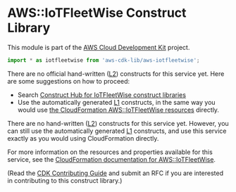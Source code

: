 # AWS::IoTFleetWise Construct Library


This module is part of the [AWS Cloud Development Kit](https://github.com/aws/aws-cdk) project.

```ts nofixture
import * as iotfleetwise from 'aws-cdk-lib/aws-iotfleetwise';
```

<!--BEGIN CFNONLY DISCLAIMER-->

There are no official hand-written ([L2](https://docs.aws.amazon.com/cdk/latest/guide/constructs.html#constructs_lib)) constructs for this service yet. Here are some suggestions on how to proceed:

- Search [Construct Hub for IoTFleetWise construct libraries](https://constructs.dev/search?q=iotfleetwise)
- Use the automatically generated [L1](https://docs.aws.amazon.com/cdk/latest/guide/constructs.html#constructs_l1_using) constructs, in the same way you would use [the CloudFormation AWS::IoTFleetWise resources](https://docs.aws.amazon.com/AWSCloudFormation/latest/UserGuide/AWS_IoTFleetWise.html) directly.


<!--BEGIN CFNONLY DISCLAIMER-->

There are no hand-written ([L2](https://docs.aws.amazon.com/cdk/latest/guide/constructs.html#constructs_lib)) constructs for this service yet. 
However, you can still use the automatically generated [L1](https://docs.aws.amazon.com/cdk/latest/guide/constructs.html#constructs_l1_using) constructs, and use this service exactly as you would using CloudFormation directly.

For more information on the resources and properties available for this service, see the [CloudFormation documentation for AWS::IoTFleetWise](https://docs.aws.amazon.com/AWSCloudFormation/latest/UserGuide/AWS_IoTFleetWise.html).

(Read the [CDK Contributing Guide](https://github.com/aws/aws-cdk/blob/main/CONTRIBUTING.md) and submit an RFC if you are interested in contributing to this construct library.)

<!--END CFNONLY DISCLAIMER-->
